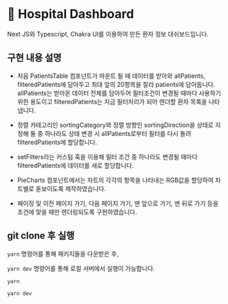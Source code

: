 # 🏥 Hospital Dashboard

Next JS와 Typescript, Chakra UI를 이용하여 만든 환자 정보 대쉬보드입니다.

## 구현 내용 설명

- 처음 PatientsTable 컴포넌트가 마운트 될 때 데이터를 받아와 allPatients, filteredPatients에 담아두고 최대 앞의 20항목을 잘라 patients에 담아둡니다. allPatients는 받아온 데이터 전체를 담아두어 필터조건이 변경될 때마다 사용하기 위한 용도이고 filteredPatients는 지금 필터처리가 되어 렌더할 환자 목록을 나타냅니다.

- 정렬 카테고리인 sortingCategory와 정렬 방향인 sortingDirection을 상태로 지정해 둘 중 하나라도 상태 변경 시 allPatients로부터 필터를 다시 돌려 filteredPatients에 할당합니다.

- setFilters라는 커스텀 훅을 이용해 필터 조건 중 하나라도 변경될 때마다 filteredPatients에 데이터를 새로 할당합니다.

- PieCharts 컴포넌트에서는 차트의 각각의 항목을 나타내는 RGB값을 할당하여 차트별로 돋보이도록 제작하였습니다.

- 페이징 및 이전 페이지 가기, 다음 페이지 가기, 맨 앞으로 가기, 맨 뒤로 가기 등을 조건에 맞을 때만 렌더링되도록 구현하였습니다.

## git clone 후 실행

`yarn` 명령어를 통해 패키지들을 다운받은 후,

`yarn dev` 명령어를 통해 로컬 서버에서 실행이 가능합니다.

```bash
yarn

yarn dev
```
